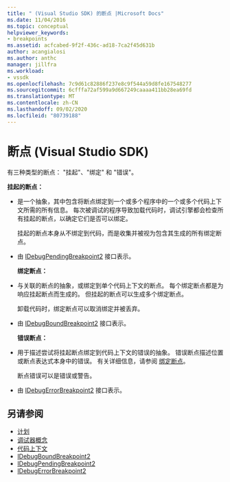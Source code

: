 ```yaml
---
title: " (Visual Studio SDK) 的断点 |Microsoft Docs"
ms.date: 11/04/2016
ms.topic: conceptual
helpviewer_keywords:
- breakpoints
ms.assetid: acfcabed-9f2f-436c-ad18-7ca2f45d631b
author: acangialosi
ms.author: anthc
manager: jillfra
ms.workload:
- vssdk
ms.openlocfilehash: 7c9d61c82886f237e8c9f544a59d8fe167548277
ms.sourcegitcommit: 6cfffa72af599a9d667249caaaa411bb28ea69fd
ms.translationtype: MT
ms.contentlocale: zh-CN
ms.lasthandoff: 09/02/2020
ms.locfileid: "80739188"
---
```

# <a name="breakpoints-visual-studio-sdk"></a>断点 (Visual Studio SDK)
有三种类型的断点： "挂起"、"绑定" 和 "错误"。

 **挂起的断点：**

- 是一个抽象，其中包含将断点绑定到一个或多个程序中的一个或多个代码上下文所需的所有信息。 每次被调试的程序导致加载代码时，调试引擎都会检查所有挂起的断点，以确定它们是否可以绑定。

   挂起的断点本身从不绑定到代码，而是收集并被视为包含其生成的所有绑定断点。

- 由 [IDebugPendingBreakpoint2](../../extensibility/debugger/reference/idebugpendingbreakpoint2.md) 接口表示。

  **绑定断点：**

- 与关联的断点的抽象，或绑定到单个代码上下文的断点。 每个绑定断点都是为响应挂起断点而生成的。 但挂起的断点可以生成多个绑定断点。

   卸载代码时，绑定断点可以取消绑定并被丢弃。

- 由 [IDebugBoundBreakpoint2](../../extensibility/debugger/reference/idebugboundbreakpoint2.md) 接口表示。

  **错误断点：**

- 用于描述尝试将挂起断点绑定到代码上下文的错误的抽象。 错误断点描述位置或断点表达式本身中的错误。 有关详细信息，请参阅 [绑定断点](../../extensibility/debugger/binding-breakpoints.md)。

   断点错误可以是错误或警告。

- 由 [IDebugErrorBreakpoint2](../../extensibility/debugger/reference/idebugerrorbreakpoint2.md) 接口表示。

## <a name="see-also"></a>另请参阅
- [计划](../../extensibility/debugger/programs.md)
- [调试器概念](../../extensibility/debugger/debugger-concepts.md)
- [代码上下文](../../extensibility/debugger/code-context.md)
- [IDebugBoundBreakpoint2](../../extensibility/debugger/reference/idebugboundbreakpoint2.md)
- [IDebugPendingBreakpoint2](../../extensibility/debugger/reference/idebugpendingbreakpoint2.md)
- [IDebugErrorBreakpoint2](../../extensibility/debugger/reference/idebugerrorbreakpoint2.md)
